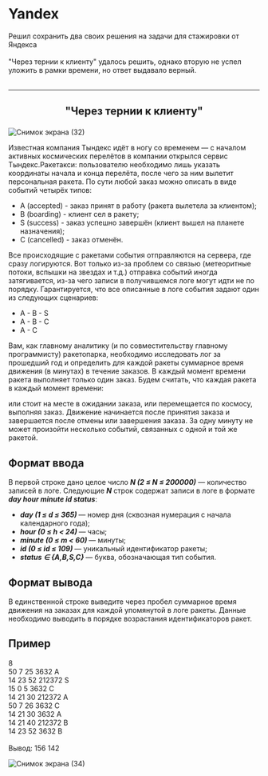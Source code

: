 # Yandex

Решил сохранить два своих решения на задачи для стажировки от Яндекса <br>
<br>
"Через тернии к клиенту" удалось решить, однако вторую не успел уложить в рамки времени, но ответ выдавало верный.<br>
<br>
<hr>
<h2><p align="center">"Через тернии к клиенту"</p></h2>

![Снимок экрана (32)](https://user-images.githubusercontent.com/62991413/188958431-f307edef-38b5-4357-b793-24076fb096e7.png)

<p>
  Известная компания Тындекс идёт в ногу со временем — с началом активных космических перелётов в компании открылся сервис Тындекс.Ракетакси: пользователю необходимо
  лишь указать координаты начала и конца перелёта, после чего за ним вылетит персональная ракета.
  По сути любой заказ можно описать в виде событий четырёх типов:
</p>
<ul>
  <li> A (accepted)  - заказ принят в работу (ракета вылетела за клиентом);</li>
  <li> B (boarding)  - клиент сел в ракету;</li>
  <li> S (success)   - заказ успешно завершён (клиент вышел на планете назначения);</li>
  <li> C (cancelled) - заказ отменён.</li>
</ul>
<p>
Все происходящие с ракетами события отправляются на сервера, где сразу логируются. Вот только из-за проблем со связью (метеоритные потоки, вспышки на звездах и т.д.) отправка событий иногда затягивается, из-за чего записи в получившемся логе могут идти не по порядку.
Гарантируется, что все описанные в логе события задают один из следующих сценариев:
</p>
<ul>
  <li> A - B - S </li>
  <li> A - B - C </li>
  <li> A - C     </li>
</ul>
<p>
Вам, как главному аналитику (и по совместительству главному программисту) ракетопарка, необходимо исследовать лог за прошедший год и определить для каждой ракеты суммарное время движения (в минутах) в течение заказов.
В каждый момент времени ракета выполняет только один заказ. Будем считать, что каждая ракета в каждый момент времени:

или стоит на месте в ожидании заказа,
или перемещается по космосу, выполняя заказ.
Движение начинается после принятия заказа и завершается после отмены или завершения заказа. За одну минуту не может произойти несколько событий, связанных с одной и той же ракетой.
</p>

## Формат ввода

<p>
  В первой строке дано целое число <b><i>N (2 ≤ N ≤ 200000)</b></i> — количество записей в логе. Следующие <b><i>N</b></i> строк содержат записи в логе в формате 
  <b><i>day hour minute id status</i></b>:
</p>
<ul>
  <li> <b><i> day (1 ≤ d ≤ 365)   </b></i> — номер дня (сквозная нумерация с начала календарного года);</li>
  <li> <b><i> hour (0 ≤ h < 24)   </b></i> — часы;</li>
  <li> <b><i> minute (0 ≤ m < 60) </b></i> — минуты;</li>
  <li> <b><i> id (0 ≤ id ≤ 109)   </b></i> — уникальный идентификатор ракеты; </li>
  <li> <b><i> status ∈ {A,B,S,C}  </b></i> — буква, обозначающая тип события.</li>
</ul>

## Формат вывода

<p>
В единственной строке выведите через пробел суммарное время движения на заказах для каждой упомянутой в логе ракеты. Данные необходимо выводить в порядке возрастания идентификаторов ракет.
</p>

## Пример

<p>
  8                 <br>
  50 7 25 3632 A    <br>
  14 23 52 212372 S <br>
  15 0 5 3632 C     <br>
  14 21 30 212372 A <br>
  50 7 26 3632 C    <br>
  14 21 30 3632 A   <br>
  14 21 40 212372 B <br>
  14 23 52 3632 B   <br>
  <br>
  Вывод: 156 142
</p>

![Снимок экрана (34)](https://user-images.githubusercontent.com/62991413/188962407-475e2b97-5c4a-4ee9-8443-5642188f5c21.png)

